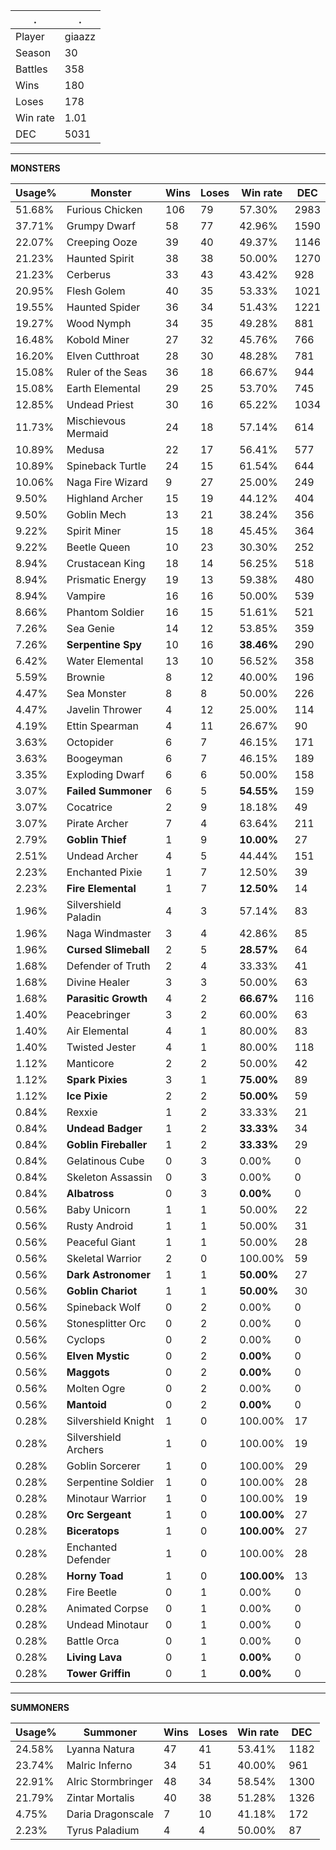 .|.
|-|-
Player|giaazz
Season|30
Battles|358
Wins|180
Loses|178
Win rate|1.01
DEC|5031

---
**MONSTERS**

Usage%|Monster|Wins|Loses|Win rate|DEC|
-|-|-|-|-|-|
51.68%|Furious Chicken|106|79|57.30%|2983|
37.71%|Grumpy Dwarf|58|77|42.96%|1590|
22.07%|Creeping Ooze|39|40|49.37%|1146|
21.23%|Haunted Spirit|38|38|50.00%|1270|
21.23%|Cerberus|33|43|43.42%|928|
20.95%|Flesh Golem|40|35|53.33%|1021|
19.55%|Haunted Spider|36|34|51.43%|1221|
19.27%|Wood Nymph|34|35|49.28%|881|
16.48%|Kobold Miner|27|32|45.76%|766|
16.20%|Elven Cutthroat|28|30|48.28%|781|
15.08%|Ruler of the Seas|36|18|66.67%|944|
15.08%|Earth Elemental|29|25|53.70%|745|
12.85%|Undead Priest|30|16|65.22%|1034|
11.73%|Mischievous Mermaid|24|18|57.14%|614|
10.89%|Medusa|22|17|56.41%|577|
10.89%|Spineback Turtle|24|15|61.54%|644|
10.06%|Naga Fire Wizard|9|27|25.00%|249|
9.50%|Highland Archer|15|19|44.12%|404|
9.50%|Goblin Mech|13|21|38.24%|356|
9.22%|Spirit Miner|15|18|45.45%|364|
9.22%|Beetle Queen|10|23|30.30%|252|
8.94%|Crustacean King|18|14|56.25%|518|
8.94%|Prismatic Energy|19|13|59.38%|480|
8.94%|Vampire|16|16|50.00%|539|
8.66%|Phantom Soldier|16|15|51.61%|521|
7.26%|Sea Genie|14|12|53.85%|359|
7.26%|**Serpentine Spy**|10|16|**38.46%**|290|
6.42%|Water Elemental|13|10|56.52%|358|
5.59%|Brownie|8|12|40.00%|196|
4.47%|Sea Monster|8|8|50.00%|226|
4.47%|Javelin Thrower|4|12|25.00%|114|
4.19%|Ettin Spearman|4|11|26.67%|90|
3.63%|Octopider|6|7|46.15%|171|
3.63%|Boogeyman|6|7|46.15%|189|
3.35%|Exploding Dwarf|6|6|50.00%|158|
3.07%|**Failed Summoner**|6|5|**54.55%**|159|
3.07%|Cocatrice|2|9|18.18%|49|
3.07%|Pirate Archer|7|4|63.64%|211|
2.79%|**Goblin Thief**|1|9|**10.00%**|27|
2.51%|Undead Archer|4|5|44.44%|151|
2.23%|Enchanted Pixie|1|7|12.50%|39|
2.23%|**Fire Elemental**|1|7|**12.50%**|14|
1.96%|Silvershield Paladin|4|3|57.14%|83|
1.96%|Naga Windmaster|3|4|42.86%|85|
1.96%|**Cursed Slimeball**|2|5|**28.57%**|64|
1.68%|Defender of Truth|2|4|33.33%|41|
1.68%|Divine Healer|3|3|50.00%|63|
1.68%|**Parasitic Growth**|4|2|**66.67%**|116|
1.40%|Peacebringer|3|2|60.00%|63|
1.40%|Air Elemental|4|1|80.00%|83|
1.40%|Twisted Jester|4|1|80.00%|118|
1.12%|Manticore|2|2|50.00%|42|
1.12%|**Spark Pixies**|3|1|**75.00%**|89|
1.12%|**Ice Pixie**|2|2|**50.00%**|59|
0.84%|Rexxie|1|2|33.33%|21|
0.84%|**Undead Badger**|1|2|**33.33%**|34|
0.84%|**Goblin Fireballer**|1|2|**33.33%**|29|
0.84%|Gelatinous Cube|0|3|0.00%|0|
0.84%|Skeleton Assassin|0|3|0.00%|0|
0.84%|**Albatross**|0|3|**0.00%**|0|
0.56%|Baby Unicorn|1|1|50.00%|22|
0.56%|Rusty Android|1|1|50.00%|31|
0.56%|Peaceful Giant|1|1|50.00%|28|
0.56%|Skeletal Warrior|2|0|100.00%|59|
0.56%|**Dark Astronomer**|1|1|**50.00%**|27|
0.56%|**Goblin Chariot**|1|1|**50.00%**|30|
0.56%|Spineback Wolf|0|2|0.00%|0|
0.56%|Stonesplitter Orc|0|2|0.00%|0|
0.56%|Cyclops|0|2|0.00%|0|
0.56%|**Elven Mystic**|0|2|**0.00%**|0|
0.56%|**Maggots**|0|2|**0.00%**|0|
0.56%|Molten Ogre|0|2|0.00%|0|
0.56%|**Mantoid**|0|2|**0.00%**|0|
0.28%|Silvershield Knight|1|0|100.00%|17|
0.28%|Silvershield Archers|1|0|100.00%|19|
0.28%|Goblin Sorcerer|1|0|100.00%|29|
0.28%|Serpentine Soldier|1|0|100.00%|28|
0.28%|Minotaur Warrior|1|0|100.00%|19|
0.28%|**Orc Sergeant**|1|0|**100.00%**|27|
0.28%|**Biceratops**|1|0|**100.00%**|27|
0.28%|Enchanted Defender|1|0|100.00%|28|
0.28%|**Horny Toad**|1|0|**100.00%**|13|
0.28%|Fire Beetle|0|1|0.00%|0|
0.28%|Animated Corpse|0|1|0.00%|0|
0.28%|Undead Minotaur|0|1|0.00%|0|
0.28%|Battle Orca|0|1|0.00%|0|
0.28%|**Living Lava**|0|1|**0.00%**|0|
0.28%|**Tower Griffin**|0|1|**0.00%**|0|

---
**SUMMONERS**

Usage%|Summoner|Wins|Loses|Win rate|DEC|
-|-|-|-|-|-|
24.58%|Lyanna Natura|47|41|53.41%|1182|
23.74%|Malric Inferno|34|51|40.00%|961|
22.91%|Alric Stormbringer|48|34|58.54%|1300|
21.79%|Zintar Mortalis|40|38|51.28%|1326|
4.75%|Daria Dragonscale|7|10|41.18%|172|
2.23%|Tyrus Paladium|4|4|50.00%|87|
